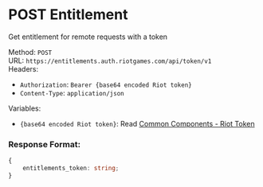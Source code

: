 <!--

This file is automatically generated!
Do not edit it directly!
See https://github.com/techchrism/valorant-api-docs/blob/trunk/contributing.md for more information.

-->

# POST Entitlement

Get entitlement for remote requests with a token  


Method: `POST`  
URL: `https://entitlements.auth.riotgames.com/api/token/v1`  
Headers:
 - `Authorization`: `Bearer {base64 encoded Riot token}`
 - `Content-Type`: `application/json`

Variables:
 - `{base64 encoded Riot token}`: Read [Common Components - Riot Token](../common-components.md#riot-token)


### Response Format:
```ts
{
    entitlements_token: string;
}
```
